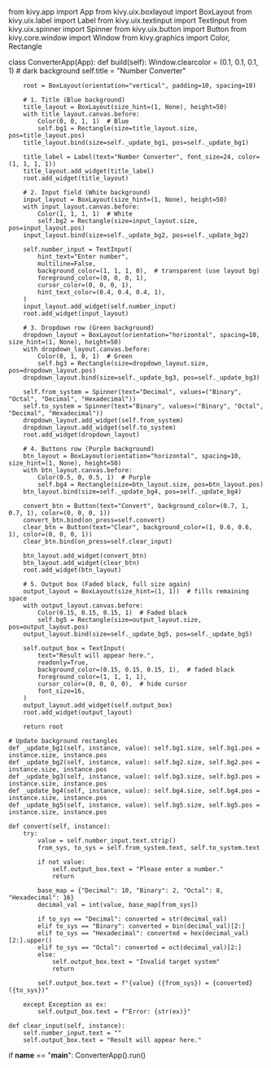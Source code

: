 from kivy.app import App
from kivy.uix.boxlayout import BoxLayout
from kivy.uix.label import Label
from kivy.uix.textinput import TextInput
from kivy.uix.spinner import Spinner
from kivy.uix.button import Button
from kivy.core.window import Window
from kivy.graphics import Color, Rectangle


class ConverterApp(App):
    def build(self):
        Window.clearcolor = (0.1, 0.1, 0.1, 1)  # dark background
        self.title = "Number Converter"

        root = BoxLayout(orientation="vertical", padding=10, spacing=10)

        # 1. Title (Blue background)
        title_layout = BoxLayout(size_hint=(1, None), height=50)
        with title_layout.canvas.before:
            Color(0, 0, 1, 1)  # Blue
            self.bg1 = Rectangle(size=title_layout.size, pos=title_layout.pos)
        title_layout.bind(size=self._update_bg1, pos=self._update_bg1)

        title_label = Label(text="Number Converter", font_size=24, color=(1, 1, 1, 1))
        title_layout.add_widget(title_label)
        root.add_widget(title_layout)

        # 2. Input field (White background)
        input_layout = BoxLayout(size_hint=(1, None), height=50)
        with input_layout.canvas.before:
            Color(1, 1, 1, 1)  # White
            self.bg2 = Rectangle(size=input_layout.size, pos=input_layout.pos)
        input_layout.bind(size=self._update_bg2, pos=self._update_bg2)

        self.number_input = TextInput(
            hint_text="Enter number",
            multiline=False,
            background_color=(1, 1, 1, 0),  # transparent (use layout bg)
            foreground_color=(0, 0, 0, 1),
            cursor_color=(0, 0, 0, 1),
            hint_text_color=(0.4, 0.4, 0.4, 1),
        )
        input_layout.add_widget(self.number_input)
        root.add_widget(input_layout)

        # 3. Dropdown row (Green background)
        dropdown_layout = BoxLayout(orientation="horizontal", spacing=10, size_hint=(1, None), height=50)
        with dropdown_layout.canvas.before:
            Color(0, 1, 0, 1)  # Green
            self.bg3 = Rectangle(size=dropdown_layout.size, pos=dropdown_layout.pos)
        dropdown_layout.bind(size=self._update_bg3, pos=self._update_bg3)

        self.from_system = Spinner(text="Decimal", values=("Binary", "Octal", "Decimal", "Hexadecimal"))
        self.to_system = Spinner(text="Binary", values=("Binary", "Octal", "Decimal", "Hexadecimal"))
        dropdown_layout.add_widget(self.from_system)
        dropdown_layout.add_widget(self.to_system)
        root.add_widget(dropdown_layout)

        # 4. Buttons row (Purple background)
        btn_layout = BoxLayout(orientation="horizontal", spacing=10, size_hint=(1, None), height=50)
        with btn_layout.canvas.before:
            Color(0.5, 0, 0.5, 1)  # Purple
            self.bg4 = Rectangle(size=btn_layout.size, pos=btn_layout.pos)
        btn_layout.bind(size=self._update_bg4, pos=self._update_bg4)

        convert_btn = Button(text="Convert", background_color=(0.7, 1, 0.7, 1), color=(0, 0, 0, 1))
        convert_btn.bind(on_press=self.convert)
        clear_btn = Button(text="Clear", background_color=(1, 0.6, 0.6, 1), color=(0, 0, 0, 1))
        clear_btn.bind(on_press=self.clear_input)

        btn_layout.add_widget(convert_btn)
        btn_layout.add_widget(clear_btn)
        root.add_widget(btn_layout)

        # 5. Output box (Faded black, full size again)
        output_layout = BoxLayout(size_hint=(1, 1))  # fills remaining space
        with output_layout.canvas.before:
            Color(0.15, 0.15, 0.15, 1)  # Faded black
            self.bg5 = Rectangle(size=output_layout.size, pos=output_layout.pos)
        output_layout.bind(size=self._update_bg5, pos=self._update_bg5)

        self.output_box = TextInput(
            text="Result will appear here.",
            readonly=True,
            background_color=(0.15, 0.15, 0.15, 1),  # faded black
            foreground_color=(1, 1, 1, 1),
            cursor_color=(0, 0, 0, 0),  # hide cursor
            font_size=16,
        )
        output_layout.add_widget(self.output_box)
        root.add_widget(output_layout)

        return root

    # Update background rectangles
    def _update_bg1(self, instance, value): self.bg1.size, self.bg1.pos = instance.size, instance.pos
    def _update_bg2(self, instance, value): self.bg2.size, self.bg2.pos = instance.size, instance.pos
    def _update_bg3(self, instance, value): self.bg3.size, self.bg3.pos = instance.size, instance.pos
    def _update_bg4(self, instance, value): self.bg4.size, self.bg4.pos = instance.size, instance.pos
    def _update_bg5(self, instance, value): self.bg5.size, self.bg5.pos = instance.size, instance.pos

    def convert(self, instance):
        try:
            value = self.number_input.text.strip()
            from_sys, to_sys = self.from_system.text, self.to_system.text

            if not value:
                self.output_box.text = "Please enter a number."
                return

            base_map = {"Decimal": 10, "Binary": 2, "Octal": 8, "Hexadecimal": 16}
            decimal_val = int(value, base_map[from_sys])

            if to_sys == "Decimal": converted = str(decimal_val)
            elif to_sys == "Binary": converted = bin(decimal_val)[2:]
            elif to_sys == "Hexadecimal": converted = hex(decimal_val)[2:].upper()
            elif to_sys == "Octal": converted = oct(decimal_val)[2:]
            else:
                self.output_box.text = "Invalid target system"
                return

            self.output_box.text = f"{value} ({from_sys}) = {converted} ({to_sys})"

        except Exception as ex:
            self.output_box.text = f"Error: {str(ex)}"

    def clear_input(self, instance):
        self.number_input.text = ""
        self.output_box.text = "Result will appear here."


if __name__ == "__main__":
    ConverterApp().run()